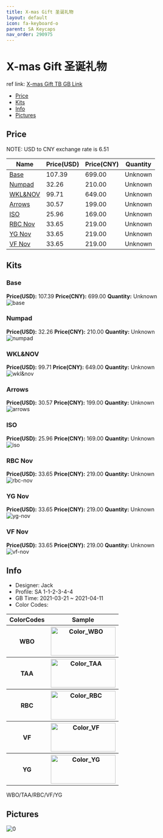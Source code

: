 ```yaml
---
title: X-mas Gift 圣诞礼物
layout: default
icon: fa-keyboard-o
parent: SA Keycaps
nav_order: 290975
---
```


# X-mas Gift 圣诞礼物

ref link: [X-mas Gift TB GB Link](https://item.taobao.com/item.htm?id=640919414256&qq-pf-to=pcqq.group)

* [Price](#price)
* [Kits](#kits)
* [Info](#info)
* [Pictures](#pictures)

## Price

NOTE: USD to CNY exchange rate is 6.51

| Name          | Price(USD)   |  Price(CNY) | Quantity |
| ------------- | ------------ |  ---------- | -------- |
|[Base](#base)|107.39|699.00|Unknown|
|[Numpad](#numpad)|32.26|210.00|Unknown|
|[WKL&NOV](#wkl&nov)|99.71|649.00|Unknown|
|[Arrows](#arrows)|30.57|199.00|Unknown|
|[ISO](#iso)|25.96|169.00|Unknown|
|[RBC Nov](#rbc-nov)|33.65|219.00|Unknown|
|[YG Nov](#yg-nov)|33.65|219.00|Unknown|
|[VF Nov](#vf-nov)|33.65|219.00|Unknown|


## Kits
### Base  
**Price(USD):** 107.39	**Price(CNY):** 699.00	**Quantity:** Unknown  
<img src="{{ 'assets/images/sa-keycaps/X-mas-Gift/kits_pics/base.jpg' | relative_url }}" alt="base" class="image featured">

### Numpad  
**Price(USD):** 32.26	**Price(CNY):** 210.00	**Quantity:** Unknown  
<img src="{{ 'assets/images/sa-keycaps/X-mas-Gift/kits_pics/numpad.jpg' | relative_url }}" alt="numpad" class="image featured">

### WKL&NOV  
**Price(USD):** 99.71	**Price(CNY):** 649.00	**Quantity:** Unknown  
<img src="{{ 'assets/images/sa-keycaps/X-mas-Gift/kits_pics/wkl&nov.jpg' | relative_url }}" alt="wkl&nov" class="image featured">

### Arrows  
**Price(USD):** 30.57	**Price(CNY):** 199.00	**Quantity:** Unknown  
<img src="{{ 'assets/images/sa-keycaps/X-mas-Gift/kits_pics/arrows.jpg' | relative_url }}" alt="arrows" class="image featured">

### ISO  
**Price(USD):** 25.96	**Price(CNY):** 169.00	**Quantity:** Unknown  
<img src="{{ 'assets/images/sa-keycaps/X-mas-Gift/kits_pics/iso.jpg' | relative_url }}" alt="iso" class="image featured">

### RBC Nov  
**Price(USD):** 33.65	**Price(CNY):** 219.00	**Quantity:** Unknown  
<img src="{{ 'assets/images/sa-keycaps/X-mas-Gift/kits_pics/rbc-nov.jpg' | relative_url }}" alt="rbc-nov" class="image featured">

### YG Nov  
**Price(USD):** 33.65	**Price(CNY):** 219.00	**Quantity:** Unknown  
<img src="{{ 'assets/images/sa-keycaps/X-mas-Gift/kits_pics/yg-nov.jpg' | relative_url }}" alt="yg-nov" class="image featured">

### VF Nov  
**Price(USD):** 33.65	**Price(CNY):** 219.00	**Quantity:** Unknown  
<img src="{{ 'assets/images/sa-keycaps/X-mas-Gift/kits_pics/vf-nov.jpg' | relative_url }}" alt="vf-nov" class="image featured">

## Info
* Designer: Jack  
* Profile: SA 1-1-2-3-4-4  
* GB Time: 2021-03-21 ~ 2021-04-11  
* Color Codes:  

<table style="width:100%">
  <tr>
    <th>ColorCodes</th>
    <th>Sample</th>
  </tr>  <tr>
    <th>WBO</th>
    <th><img src="{{ 'assets/images/sa-keycaps/SP_ColorCodes/abs/SP_Abs_ColorCodes_WBO.png' | relative_url }}" alt="Color_WBO" height="75" width="170"></th>
  </tr>
  <tr>
    <th>TAA</th>
    <th><img src="{{ 'assets/images/sa-keycaps/SP_ColorCodes/abs/SP_Abs_ColorCodes_TAA.png' | relative_url }}" alt="Color_TAA" height="75" width="170"></th>
  </tr>
  <tr>
    <th>RBC</th>
    <th><img src="{{ 'assets/images/sa-keycaps/SP_ColorCodes/abs/SP_Abs_ColorCodes_RBC.png' | relative_url }}" alt="Color_RBC" height="75" width="170"></th>
  </tr>
  <tr>
    <th>VF</th>
    <th><img src="{{ 'assets/images/sa-keycaps/SP_ColorCodes/abs/SP_Abs_ColorCodes_VF.png' | relative_url }}" alt="Color_VF" height="75" width="170"></th>
  </tr>
  <tr>
    <th>YG</th>
    <th><img src="{{ 'assets/images/sa-keycaps/SP_ColorCodes/abs/SP_Abs_ColorCodes_YG.png' | relative_url }}" alt="Color_YG" height="75" width="170"></th>
  </tr>
</table>WBO/TAA/RBC/VF/YG


## Pictures  
<img src="{{ 'assets/images/sa-keycaps/X-mas-Gift/rendering_pics/0.jpg' | relative_url }}" alt="0" class="image featured">
